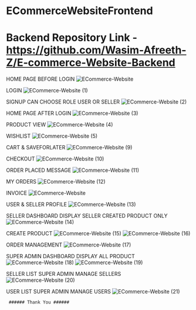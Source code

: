 # ECommerceWebsiteFrontend

# Backend Repository Link - https://github.com/Wasim-Afreeth-Z/E-commerce-Website-Backend

HOME PAGE BEFORE LOGIN
![ECommerce-Website](https://github.com/user-attachments/assets/17fd6afb-6368-4b54-9304-09a46538bafd)

LOGIN
![ECommerce-Website (1)](https://github.com/user-attachments/assets/d308046b-0bef-4b2a-b0c0-2f24ae16dd3d)

SIGNUP CAN CHOOSE ROLE USER OR SELLER
![ECommerce-Website (2)](https://github.com/user-attachments/assets/c3fd4e27-3e53-42f7-abcb-b9612421c544)

HOME PAGE AFTER LOGIN
![ECommerce-Website (3)](https://github.com/user-attachments/assets/3e948ed1-753b-48ac-bcfa-63cfbaac31ed)

PRODUCT VIEW
![ECommerce-Website (4)](https://github.com/user-attachments/assets/3d88b022-da69-4532-acf2-fbe67aad7b78)

WISHLIST
![ECommerce-Website (5)](https://github.com/user-attachments/assets/4514f7bd-d0c5-496c-849d-c7b3e2181499)

CART & SAVEFORLATER
![ECommerce-Website (9)](https://github.com/user-attachments/assets/a8508df9-aa3d-431d-91e5-40d59d03e9c8)

CHECKOUT
![ECommerce-Website (10)](https://github.com/user-attachments/assets/735bea2a-ebf4-4e78-8e24-6c8af4a0f9df)

ORDER PLACED MESSAGE
![ECommerce-Website (11)](https://github.com/user-attachments/assets/8dff0ca9-d970-410c-87ae-054c693a9fb4)

MY ORDERS
![ECommerce-Website (12)](https://github.com/user-attachments/assets/6ac1e4a3-e3ef-42fb-8eec-3ae4e6467bef)

INVOICE
![ECommerce-Website](https://github.com/user-attachments/assets/8fbd4a02-672f-4908-a8f4-15e2d87a1f41)

USER & SELLER PROFILE
![ECommerce-Website (13)](https://github.com/user-attachments/assets/806dcb17-0f7c-4c82-be3d-c83d84345bbe)

SELLER DASHBOARD DISPLAY SELLER CREATED PRODUCT ONLY
![ECommerce-Website (14)](https://github.com/user-attachments/assets/07fe5c51-7cdb-403c-93f9-e7a7dce9a8d2)

CREATE PRODUCT
![ECommerce-Website (15)](https://github.com/user-attachments/assets/47416cb5-2699-4e99-8fa4-7234b3f635d9)
![ECommerce-Website (16)](https://github.com/user-attachments/assets/50e2acfe-bf60-455e-9f85-7265333d65a2)

ORDER MANAGEMENT
![ECommerce-Website (17)](https://github.com/user-attachments/assets/0cf2b88a-5ee0-4c3e-8c3e-f8d18be0937a)

SUPER ADMIN DASHBOARD DISPLAY ALL PRODUCT 
![ECommerce-Website (18)](https://github.com/user-attachments/assets/72b87975-67f8-4f0f-9ebd-97fbac51444f)
![ECommerce-Website (19)](https://github.com/user-attachments/assets/5fd2ab3d-7c04-416c-a706-69ca8d1993d4)

SELLER LIST SUPER ADMIN MANAGE SELLERS
![ECommerce-Website (20)](https://github.com/user-attachments/assets/901dec82-4e6b-4eeb-952a-0ad104b5c190)

USER LIST SUPER ADMIN MANAGE USERS
![ECommerce-Website (21)](https://github.com/user-attachments/assets/203036da-a1a3-4156-aafd-a910f6ab9e3e)


     ###### Thank You ######
